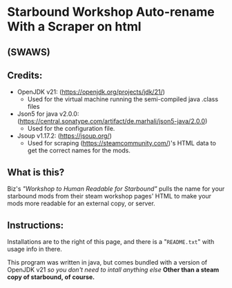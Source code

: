 # Starbound Workshop Auto-rename With a Scraper on html
## (SWAWS)

## Credits:

- OpenJDK v21: (https://openjdk.org/projects/jdk/21/)
    - Used for the virtual machine running the semi-compiled java .class files
- Json5 for java v2.0.0: (https://central.sonatype.com/artifact/de.marhali/json5-java/2.0.0)
    - Used for the configuration file.
- Jsoup v1.17.2: (https://jsoup.org/)
    - Used for scraping (https://steamcommunity.com/)'s HTML data to get the correct names for the mods.

## What is this?

Biz's _"Workshop to Human Readable for Starbound"_ pulls the name for your starbound mods from their steam workshop pages'
HTML to make your mods more readable for an
external copy, or server.

## Instructions:

Installations are to the right of this page, and there is a "<code>README.txt</code>" with usage info in there.

This program was written in java, but comes bundled with a version of OpenJDK v21 *so you don't need to intall anything
else* **Other than a steam copy of starbound, of course.**
